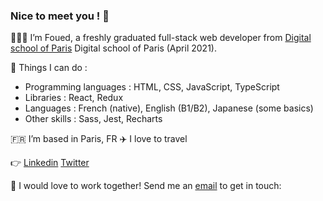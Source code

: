 ### Nice to meet you ! 👋


🧑🏻‍🎓 I’m Foued, a freshly graduated full-stack web developer from [Digital school of Paris](https://www.digitalschool.paris/?keyword=digital%20school%20of%20paris&matchtype=p&gclid=Cj0KCQiAmeKQBhDvARIsAHJ7mF6ZeizvjniFMvT3y7snK9OMfECFgMb6jCF3Xfz6ZECEeNFbIjAoFPMaAjw1EALw_wcB) Digital school of Paris (April 2021).


🔧 Things I can do :

- Programming languages : HTML, CSS, JavaScript, TypeScript
- Libraries : React, Redux
- Languages : French (native), English (B1/B2), Japanese (some basics)
- Other skills : Sass, Jest, Recharts


🇫🇷 I’m based in Paris, FR
✈️ I love to travel 



 👉 [Linkedin](https://www.linkedin.com/in/foued-saidane/)        [Twitter](https://twitter.com/saidanefoued) 


 📧 I would love to work together! Send me an [email](fouedsaidane2@gmail.com) to get in touch: 

